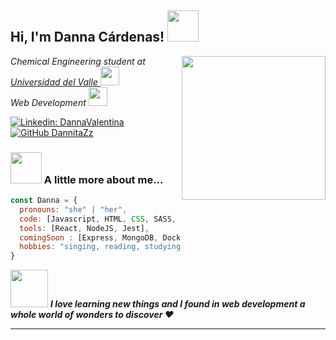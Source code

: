 <h2> Hi, I'm Danna Cárdenas! <img src="https://media.giphy.com/media/mGcNjsfWAjY5AEZNw6/giphy.gif" width="50"></h2>
<img align='right' src="https://cdn.shopify.com/s/files/1/0750/3577/products/alice-in-wonderland-pdxc1187-color-illustration-piddix_471_2048x.jpg?v=1515570428" width="230">
<p><em>Chemical Engineering student at <a href="https://www.univalle.edu.co/">Universidad del Valle </a><img src="https://media.giphy.com/media/fYSnHlufseco8Fh93Z/giphy.gif" width="30"></br>Web Development <img src="https://media.giphy.com/media/WUlplcMpOCEmTGBtBW/giphy.gif" width="30"> 
</em></p>

[![Linkedin: DannaValentina](https://img.shields.io/badge/-DannaCardenas-blue?style=flat-square&logo=Linkedin&logoColor=white&link=https://www.linkedin.com/in/danna-valentina-cardenas/)](https://www.linkedin.com/in/danna-valentina-cardenas/)
[![GitHub DannitaZz](https://img.shields.io/github/followers/DannitaZz?label=follow&style=social)](https://github.com/DannitaZz)


### <img src="https://media.giphy.com/media/VgCDAzcKvsR6OM0uWg/giphy.gif" width="50"> A little more about me...  

```javascript
const Danna = {
  pronouns: "she" | "her",
  code: [Javascript, HTML, CSS, SASS, Python],
  tools: [React, NodeJS, Jest],
  comingSoon : [Express, MongoDB, Docker],
  hobbies: "singing, reading, studying, and spending time with my pets."
}
```

<img src="https://media1.giphy.com/media/NRW2yP1aoYTsY/giphy.gif?cid=ecf05e47r0exy01kp7wdq6ald6rm1cm0b49gkxendw8vayci&rid=giphy.gif&ct=g" width="60"> <em><b>I love learning new things and I found in web development a whole world of wonders to discover :heart:   </b></em>

---


